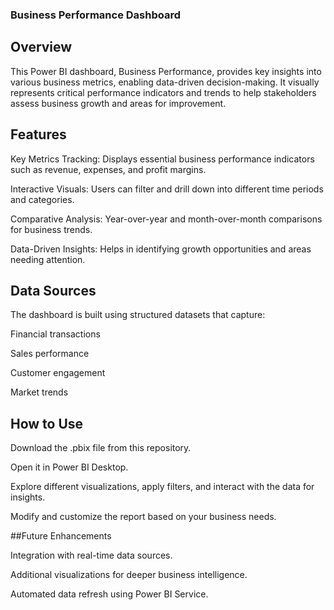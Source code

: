 ### Business Performance Dashboard

## Overview

This Power BI dashboard, Business Performance, provides key insights into various business metrics, enabling data-driven decision-making. It visually represents critical performance indicators and trends to help stakeholders assess business growth and areas for improvement.

## Features

Key Metrics Tracking: Displays essential business performance indicators such as revenue, expenses, and profit margins.

Interactive Visuals: Users can filter and drill down into different time periods and categories.

Comparative Analysis: Year-over-year and month-over-month comparisons for business trends.

Data-Driven Insights: Helps in identifying growth opportunities and areas needing attention.

## Data Sources

The dashboard is built using structured datasets that capture:

Financial transactions

Sales performance

Customer engagement

Market trends

## How to Use

Download the .pbix file from this repository.

Open it in Power BI Desktop.

Explore different visualizations, apply filters, and interact with the data for insights.

Modify and customize the report based on your business needs.

##Future Enhancements

Integration with real-time data sources.

Additional visualizations for deeper business intelligence.

Automated data refresh using Power BI Service.
